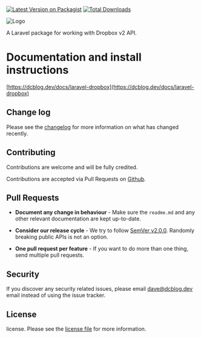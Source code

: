 [![Latest Version on Packagist](https://img.shields.io/packagist/v/dcblogdev/laravel-dropbox.svg?style=flat-square)](https://packagist.org/packages/dcblogdev/laravel-dropbox)
[![Total Downloads](https://img.shields.io/packagist/dt/dcblogdev/laravel-dropbox.svg?style=flat-square)](https://packagist.org/packages/dcblogdev/laravel-dropbox)

![Logo](https://repository-images.githubusercontent.com/189828582/4defa980-49c1-11eb-9668-76f985726c805)

A Laravel package for working with Dropbox v2 API.

# Documentation and install instructions 
[https://dcblog.dev/docs/laravel-dropbox](https://dcblog.dev/docs/laravel-dropbox)

## Change log

Please see the [changelog][3] for more information on what has changed recently.

## Contributing

Contributions are welcome and will be fully credited.

Contributions are accepted via Pull Requests on [Github][4].

## Pull Requests

- **Document any change in behaviour** - Make sure the `readme.md` and any other relevant documentation are kept up-to-date.

- **Consider our release cycle** - We try to follow [SemVer v2.0.0][5]. Randomly breaking public APIs is not an option.

- **One pull request per feature** - If you want to do more than one thing, send multiple pull requests.

## Security

If you discover any security related issues, please email dave@dcblog.dev email instead of using the issue tracker.

## License

license. Please see the [license file][6] for more information.

[3]:    changelog.md
[4]:    https://github.com/dcblogdev/laravel-dropbox
[5]:    http://semver.org/
[6]:    license.md
